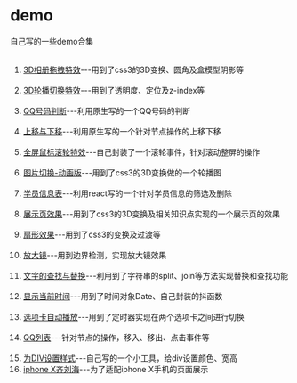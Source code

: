 # demo
自己写的一些demo合集
<ol>
    <li><a target="_blank" href="https://ifecoder.github.io/demo/3D%E7%9B%B8%E5%86%8C%E6%8B%96%E6%8B%BD%E7%89%B9%E6%95%88/3D%E7%9B%B8%E5%86%8C%E6%8B%96%E6%8B%BD%E7%89%B9%E6%95%88.html">3D相册拖拽特效</a>---用到了css3的3D变换、圆角及盒模型阴影等</li>
    <li><a target="_blank" href="https://ifecoder.github.io/demo/3D%E8%BD%AE%E6%92%AD%E5%88%87%E6%8D%A2%E7%89%B9%E6%95%88/3D%E8%BD%AE%E6%92%AD%E5%88%87%E6%8D%A2.html">3D轮播切换特效</a>---用到了透明度、定位及z-index等</li>
    <li><a target="_blank" href="https://ifecoder.github.io/demo/QQ%E5%8F%B7%E7%A0%81%E5%88%A4%E6%96%AD/QQ%E5%8F%B7%E7%A0%81%E5%88%A4%E6%96%AD.html">QQ号码判断</a>---利用原生写的一个QQ号码的判断</li>
    <li><a target="_blank" href="https://ifecoder.github.io/demo/%E4%B8%8A%E7%A7%BB%E4%B8%8E%E4%B8%8B%E7%A7%BB/%E8%A1%8C%E4%B8%8E%E8%A1%8C%E5%88%87%E6%8D%A2-%E6%9C%89%E8%BF%90%E5%8A%A8%E6%95%88%E6%9E%9C-%E4%B8%8D%E8%83%BD%E5%BE%AA%E7%8E%AF%E5%88%87%E6%8D%A2.html">上移与下移</a>---利用原生写的一个针对节点操作的上移下移</li>
    <li><a target="_blank" href="https://ifecoder.github.io/demo/%E5%85%A8%E5%B1%8F%E9%BC%A0%E6%A0%87%E6%BB%9A%E8%BD%AE%E7%89%B9%E6%95%88/%E5%85%A8%E5%B1%8F%E9%BC%A0%E6%A0%87%E6%BB%9A%E8%BD%AE%E7%89%B9%E6%95%88.html">全屏鼠标滚轮特效</a>---自己封装了一个滚轮事件，针对滚动整屏的操作</li>
    <li><a target="_blank" href="https://ifecoder.github.io/demo/%E5%9B%BE%E7%89%87%E5%88%87%E6%8D%A2-%E5%8A%A8%E7%94%BB%E7%89%88/%E5%9B%BE%E7%89%87%E5%88%87%E6%8D%A2.html">图片切换-动画版</a>---用到了css3的3D变换做的一个轮播图</li>
    <li><a target="_blank" href="https://ifecoder.github.io/demo/%E5%AD%A6%E5%91%98%E4%BF%A1%E6%81%AF%E8%A1%A8/react-index.html">学员信息表</a>---利用react写的一个针对学员信息的筛选及删除</li>
    <li><a target="_blank" href="https://ifecoder.github.io/demo/%E5%B1%95%E7%A4%BA%E9%A1%B5%E6%95%88%E6%9E%9C/%E5%B1%95%E7%A4%BA%E9%A1%B5.html">展示页效果</a>---用到了css3的3D变换及相关知识点实现的一个展示页的效果</li>
    <li><a target="_blank" href="https://ifecoder.github.io/demo/%E6%89%87%E5%BD%A2%E6%95%88%E6%9E%9C/%E6%89%87%E5%BD%A2.html">扇形效果</a>---用到了css3的变换及过渡等</li>
    <li><a target="_blank" href="https://ifecoder.github.io/demo/%E6%94%BE%E5%A4%A7%E9%95%9C/%E6%94%BE%E5%A4%A7%E9%95%9C.html">放大镜</a>---用到边界检测，实现放大镜效果</li>
    <li><a target="_blank" href="https://ifecoder.github.io/demo/%E6%96%87%E5%AD%97%E7%9A%84%E6%9F%A5%E6%89%BE%E4%B8%8E%E6%9B%BF%E6%8D%A2/%E6%96%87%E5%AD%97%E7%9A%84%E6%9F%A5%E6%89%BE%E5%92%8C%E6%9B%BF%E6%8D%A2.html">文字的查找与替换</a>---利用到了字符串的split、join等方法实现替换和查找功能</li>
    <li><a target="_blank" href="https://ifecoder.github.io/demo/%E6%98%BE%E7%A4%BA%E5%BD%93%E5%89%8D%E6%97%B6%E9%97%B4/%E6%98%BE%E7%A4%BA%E6%97%B6%E9%97%B4--%E5%9B%BE%E7%89%87%E6%8A%96%E5%8A%A8.html">显示当前时间</a>---用到了时间对象Date、自己封装的抖函数</li>
    <li><a target="_blank" href="https://ifecoder.github.io/demo/%E9%80%89%E9%A1%B9%E5%8D%A1%E8%87%AA%E5%8A%A8%E6%92%AD%E6%94%BE/%E9%80%89%E9%A1%B9%E5%8D%A1-%E8%87%AA%E5%8A%A8%E6%92%AD%E6%94%BE-%E8%87%AA%E5%8A%A8%E5%88%87%E6%8D%A2.html">选项卡自动播放</a>---用到了定时器实现在两个选项卡之间进行切换</li>
    <li><a target="_blank" href="https://ifecoder.github.io/demo/QQ%E5%88%97%E8%A1%A8.html">QQ列表</a>---针对节点的操作，移入、移出、点击事件等</li>
    <li><a target="_blank" href="https://ifecoder.github.io/demo/%E4%B8%BADIV%E8%AE%BE%E7%BD%AE%E6%A0%B7%E5%BC%8F.html">为DIV设置样式</a>---自己写的一个小工具，给div设置颜色、宽高</li> 
 	<li><a target="_blank" href="http://www.yupei.xyz/demo/iphone%20X%E9%BD%90%E5%88%98%E6%B5%B7/iphone%20X%E9%BD%90%E5%88%98%E6%B5%B7.html">iphone X齐刘海</a>---为了适配iphone X手机的页面展示</li> 
</ol>
